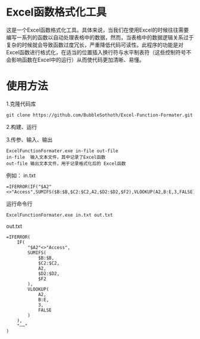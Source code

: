 # Excel函数格式化工具
这是一个Excel函数格式化工具。具体来说，当我们在使用Excel的时候往往需要编写一系列的函数以自动处理表格中的数据，然而，当表格中的数据逻辑关系过于复杂的时候就会导致函数过度冗长，严重降低代码可读性。此程序的功能是对Excel函数进行格式化，在适当的位置插入换行符与水平制表符（这些控制符号不会影响函数在Excel中的运行）从而使代码更加清晰、易懂。

# 使用方法
1.克隆代码库
```
git clone https://github.com/BubbleSothoth/Excel-Function-Formater.git
```
2.构建、运行

3.传参、输入、输出

```
ExcelFunctionFormater.exe in-file out-file
in-file  输入文本文件，其中记录了Excel函数
out-file 输出文本文件，用于记录格式化后的 Excel函数
```

例如：
in.txt
```
=IFERROR(IF("$A2"<>"Access",SUMIFS($B:$B,$C2:$C2,A2,$D2:$D2,$F2),VLOOKUP(A2,B:E,3,FALSE)),"——")
```

运行命令行
```
ExcelFunctionFormater.exe in.txt out.txt
```

out.txt
```
=IFERROR(
	IF(
		"$A2"<>"Access",
		SUMIFS(
			$B:$B,
			$C2:$C2,
			A2,
			$D2:$D2,
			$F2
		),
		VLOOKUP(
			A2,
			B:E,
			3,
			FALSE
		)
	),
	"——"
)
```
